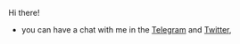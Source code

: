 Hi there!

 - you can have a chat with me in the [Telegram](https://t.me/akulik512) and [Twitter](https://twitter.com/akulik512),
